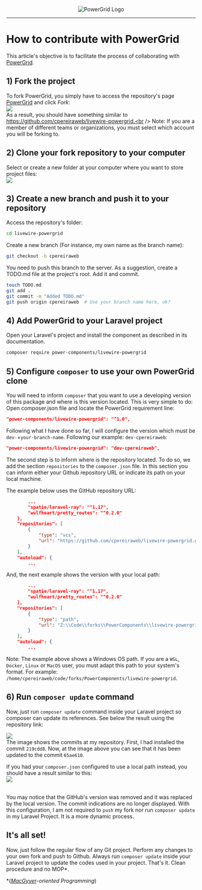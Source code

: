 <div align="center">
	<p><img  src="art/header.jpg" alt="PowerGrid Logo"></p>
</div>

------

# How to contribute with PowerGrid

This article's objective is to facilitate the process of collaborating with  [PowerGrid](https://github.com/Power-Components/livewire-powergrid).

## 1) Fork the project
To fork PowerGrid, you simply have to access the repository's page [PowerGrid](https://github.com/Power-Components/livewire-powergrid) and click *Fork*:<br />
<img src="https://raw.githubusercontent.com/Power-Components/como-contribuir-com-o-powergrid/main/img/click-to-fork.png" /><br />
As a result, you should have something similar to https://github.com/cpereiraweb/livewire-powergrid.<br />
Note: If you are a member of different teams or organizations, you must select which account you will be forking to.

## 2) Clone your fork repository to your computer
Select or create a new folder at your computer where you want to store project files:<br />
<img src="https://github.com/Power-Components/como-contribuir-com-o-powergrid/blob/main/img/cloning-repo.png?raw=true">

## 3) Create a new branch and push it to your repository
Access the repository's folder:
```bash
cd livewire-powergrid
```
Create a new branch (For instance, my own name as the branch name):
```bash
git checkout -b cpereiraweb
```
You need to push this branch to the server. As a suggestion, create a TODO.md file at the project's root. Add it and commit.
```bash
touch TODO.md
git add .
git commit -m "Added TODO.md"
git push origin cpereiraweb  # Use your branch name here, ok?
```
## 4) Add PowerGrid to your Laravel project
Open your Laravel's project and install the component as described in its documentation.
```bash
composer require power-components/livewire-powergrid
```
## 5) Configure ```composer``` to use your own PowerGrid clone
You will need to inform `composer` that you want to use a developing version of this package and where is this version located.
This is very simple to do:
Open composer.json file and locate the PowerGrid requirement line:
```json
"power-components/livewire-powergrid": "^1.0",
```
Following what I have done so far, I will configure the version which must be `dev-`+`your-branch-name`. Following our example: `dev-cpereiraweb`:
```json
"power-components/livewire-powergrid": "dev-cpereiraweb",
```
The second step is to inform where is the repository located. To do so, we add the section `repositories` to the `composer.json` file. 
In this section you can inform either your Github repository URL or indicate its path on your local machine. 

The example below uses the GitHub repository URL:
```json
        ...
        "spatie/laravel-ray": "^1.17",
        "wulfheart/pretty_routes": "^0.2.0"
    },
    "repositories": [
        {
            "type": "vcs",
            "url": "https://github.com/cpereiraweb/livewire-powergrid.git"
        }
    ],
    "autoload": {
        ...
```

And, the next example shows the version with your local path:
```json
        ...
        "spatie/laravel-ray": "^1.17",
        "wulfheart/pretty_routes": "^0.2.0"
    },
    "repositories": [
        {
            "type": "path",
            "url": "Z:\\Code\\forks\\PowerComponents\\livewire-powergrid"
        }
    ],
    "autoload": {
        ...
```

Note: The example above shows a Windows OS path. If you are a `WSL`, `Docker`, `Linux` or `MacOS` user, you must adapt this path to your system's format. 
For example: `/home/cpereiraweb/code/forks/PowerComponents/livewire-powergrid`.

## 6) Run `composer update` command
Now, just run `composer update` command inside your Laravel project so composer can update its references. See below the result using the repository link:<br />

<img src="https://github.com/Power-Components/como-contribuir-com-o-powergrid/blob/main/img/composer-update.png?raw=true"><br />
The image shows the commits at my repository. First, I had installed the commit  `219cdd8`.  Now, at the image above you can see that it has been updated to the commit `65ae610`.

If you had your `composer.json` configured to use a local path instead, you should have a result similar to this:<br/>
<img src="https://github.com/Power-Components/como-contribuir-com-o-powergrid/blob/main/img/composer-update-local-repo.png?raw=true"><br />&nbsp;<br />

You may notice that the GitHub's version was removed and it was replaced by the local version. The commit indications are no longer displayed. With this configuration, I am not required to `push` my fork nor run `composer update` in my Laravel Project. It is a more dynamic process.

## It's all set!
Now, just follow the regular flow of any Git project. Perform any changes to your own fork and push to Github.
Always run `composer update` inside your Laravel project to update the codes used in your project.
That's it. Clean procedure and no MOP*.

\*(*[MacGyver](https://www.lexico.com/definition/macgyver)-oriented Programming*)
